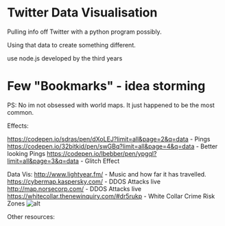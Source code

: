 # Twitter Data Visualisation
Pulling info off Twitter with a python program possibly.

Using that data to create something different. 

use node.js developed by the third years

# Few "Bookmarks" - idea storming 
PS: No im not obsessed with world maps. It just happened to be the most common. 

Effects: 

https://codepen.io/sdras/pen/dXoLEJ?limit=all&page=2&q=data - Pings 
https://codepen.io/32bitkid/pen/swGBq?limit=all&page=4&q=data - Better looking Pings
https://codepen.io/lbebber/pen/ypgql?limit=all&page=3&q=data - Glitch Effect 

Data Vis: 
http://www.lightyear.fm/ - Music and how far it has travelled. 
https://cybermap.kaspersky.com/ - DDOS Attacks live 
http://map.norsecorp.com/ - DDOS Attacks live 
https://whitecollar.thenewinquiry.com/#dr5rukp - White Collar Crime Risk Zones 
![alt](http://datavisualization.ch/wp-content/uploads/2011/05/ghost_counties_05.jpg)

Other resources:
